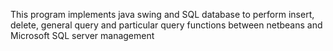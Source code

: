 This program implements java swing and SQL database to perform insert, delete, general query and particular query functions
between netbeans and Microsoft SQL server management
